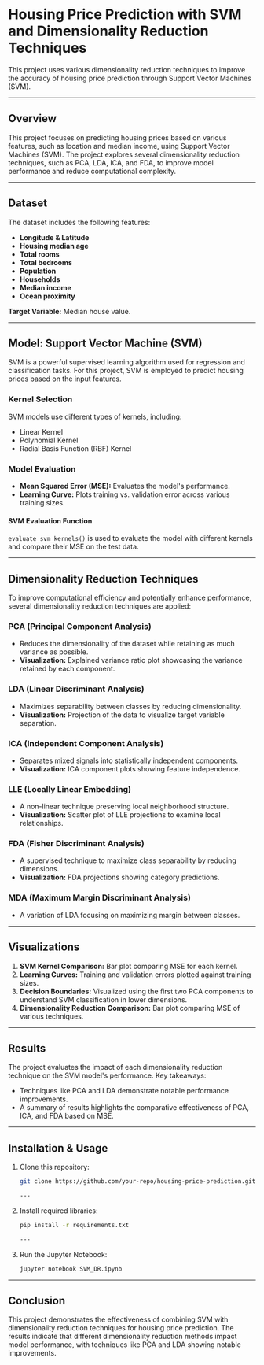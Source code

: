 # Housing Price Prediction with SVM and Dimensionality Reduction Techniques

This project uses various dimensionality reduction techniques to improve the accuracy of housing price prediction through Support Vector Machines (SVM).

---

## Overview

This project focuses on predicting housing prices based on various features, such as location and median income, using Support Vector Machines (SVM). The project explores several dimensionality reduction techniques, such as PCA, LDA, ICA, and FDA, to improve model performance and reduce computational complexity.

---

## Dataset

The dataset includes the following features:
- **Longitude & Latitude**
- **Housing median age**
- **Total rooms**
- **Total bedrooms**
- **Population**
- **Households**
- **Median income**
- **Ocean proximity**

**Target Variable:** Median house value.

---

## Model: Support Vector Machine (SVM)

SVM is a powerful supervised learning algorithm used for regression and classification tasks. For this project, SVM is employed to predict housing prices based on the input features.

### Kernel Selection
SVM models use different types of kernels, including:
- Linear Kernel
- Polynomial Kernel
- Radial Basis Function (RBF) Kernel

### Model Evaluation
- **Mean Squared Error (MSE):** Evaluates the model's performance.
- **Learning Curve:** Plots training vs. validation error across various training sizes.

#### SVM Evaluation Function
`evaluate_svm_kernels()` is used to evaluate the model with different kernels and compare their MSE on the test data.

---

## Dimensionality Reduction Techniques

To improve computational efficiency and potentially enhance performance, several dimensionality reduction techniques are applied:

### PCA (Principal Component Analysis)
- Reduces the dimensionality of the dataset while retaining as much variance as possible.
- **Visualization:** Explained variance ratio plot showcasing the variance retained by each component.

### LDA (Linear Discriminant Analysis)
- Maximizes separability between classes by reducing dimensionality.
- **Visualization:** Projection of the data to visualize target variable separation.

### ICA (Independent Component Analysis)
- Separates mixed signals into statistically independent components.
- **Visualization:** ICA component plots showing feature independence.

### LLE (Locally Linear Embedding)
- A non-linear technique preserving local neighborhood structure.
- **Visualization:** Scatter plot of LLE projections to examine local relationships.

### FDA (Fisher Discriminant Analysis)
- A supervised technique to maximize class separability by reducing dimensions.
- **Visualization:** FDA projections showing category predictions.

### MDA (Maximum Margin Discriminant Analysis)
- A variation of LDA focusing on maximizing margin between classes.

---

## Visualizations

1. **SVM Kernel Comparison:** Bar plot comparing MSE for each kernel.
2. **Learning Curves:** Training and validation errors plotted against training sizes.
3. **Decision Boundaries:** Visualized using the first two PCA components to understand SVM classification in lower dimensions.
4. **Dimensionality Reduction Comparison:** Bar plot comparing MSE of various techniques.

---

## Results

The project evaluates the impact of each dimensionality reduction technique on the SVM model's performance. Key takeaways:
- Techniques like PCA and LDA demonstrate notable performance improvements.
- A summary of results highlights the comparative effectiveness of PCA, ICA, and FDA based on MSE.

---

## Installation & Usage

1. Clone this repository:
   ```bash
   git clone https://github.com/your-repo/housing-price-prediction.git
   
   ---
   
2. Install required libraries:
    ```bash
   pip install -r requirements.txt
    
    ---
    
3. Run the Jupyter Notebook:
   
    ```bash
   jupyter notebook SVM_DR.ipynb

---

## Conclusion
This project demonstrates the effectiveness of combining SVM with dimensionality reduction techniques for housing price prediction. The results indicate that different dimensionality reduction methods impact model performance, with techniques like PCA and LDA showing notable improvements.
